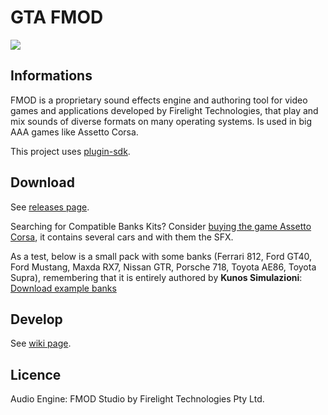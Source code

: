 # GTA FMOD
![](https://i.imgur.com/v2uNJ0p.png)
## Informations
FMOD is a proprietary sound effects engine and authoring tool for video games and applications developed by Firelight Technologies, that play and mix sounds of diverse formats on many operating systems. Is used in big AAA games like Assetto Corsa.

This project uses [plugin-sdk](https://github.com/DK22Pac/plugin-sdk).

## Download
  See [releases page](https://github.com/chrystianfarias/gta-fmod/releases).
  
  Searching for Compatible Banks Kits? Consider [buying the game Assetto Corsa](https://store.steampowered.com/app/244210/Assetto_Corsa/), it contains several cars and with them the SFX.
  
  As a test, below is a small pack with some banks (Ferrari 812, Ford GT40, Ford Mustang, Maxda RX7, Nissan GTR, Porsche 718, Toyota AE86, Toyota Supra), remembering that it is entirely authored by **Kunos Simulazioni**: [Download example banks](https://drive.google.com/file/d/1-wZ6SPjSjJCWD5wv-o5Cnw16HvAuN8eu/view?usp=sharing)
  
## Develop
  See [wiki page](https://github.com/chrystianfarias/gta-fmod/wiki).

## Licence
  Audio Engine: FMOD Studio by Firelight Technologies Pty Ltd.
